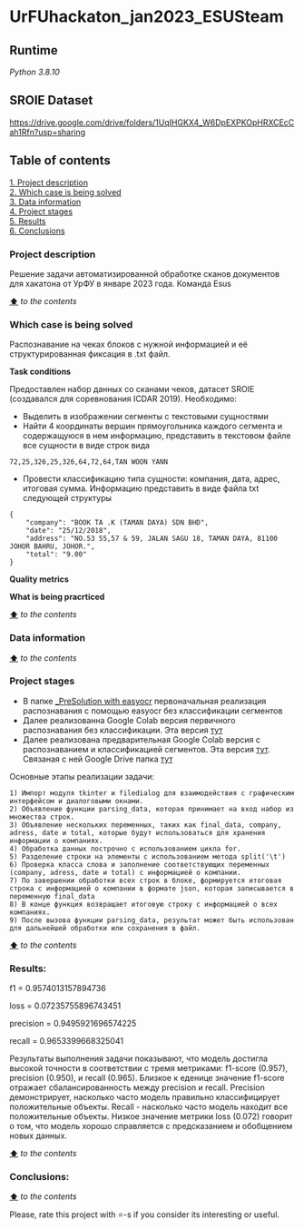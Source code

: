 # UrFUhackaton_jan2023_ESUSteam

## **Runtime**
*Python 3.8.10*

## **SROIE Dataset**
https://drive.google.com/drive/folders/1UqIHGKX4_W6DpEXPKOpHRXCEcCah1Rfn?usp=sharing

## **Table of contents**
[1. Project description](#project-description)  
[2. Which case is being solved](#which-case-is-being-solved)  
[3. Data information](#data-information)  
[4. Project stages](#project-stages)  
[5. Results](#results)  
[6. Conclusions](#conclusions)  

### **Project description**
Решение задачи автоматизированной обработке сканов документов для хакатона от УрФУ в январе 2023 года. Команда Esus

[**⬆**](#table-of-contents) *to the contents*


### **Which case is being solved**
Распознавание на чеках блоков с нужной информацией и её структурированная фиксация в .txt файл.

**Task conditions**

Предоставлен набор данных со сканами чеков, датасет SROIE (создавался для соревнования ICDAR 2019). Необходимо:
* Выделить в изображении сегменты с текстовыми сущностями
* Найти 4 координаты вершин прямоугольника каждого сегмента и содержащуюся в нем информацию, представить в текстовом файле все сущности в виде строк вида
```
72,25,326,25,326,64,72,64,TAN WOON YANN
```
* Провести классификацию типа сущности: компания, дата, адрес, итоговая сумма. Информацию представить в виде файла txt следующей структуры
```
{
	"company": "BOOK TA .K (TAMAN DAYA) SDN BHD",
	"date": "25/12/2018",
	"address": "NO.53 55,57 & 59, JALAN SAGU 18, TAMAN DAYA, 81100 JOHOR BAHRU, JOHOR.",
	"total": "9.00"
}
```

**Quality metrics**  
   

**What is being pracrticed**
   

[**⬆**](#table-of-contents) *to the contents*

### **Data information**
   

[**⬆**](#table-of-contents) *to the contents*

### **Project stages**
* В папке [_PreSolution with easyocr](https://github.com/vvkunitskiy/UrFUhackaton_jan2023_ESUSteam/tree/main/_PreSolution%20with%20easyocr) первоначальная реализация распознавания с помощью easyocr без классификации сегментов
* Далее реализованна Google Colab версия первичного распознавания без классификации. Эта версия [тут]()
* Далее реализована предварительная Google Colab версия с распознаванием и классификацией сегментов. Эта версия [тут](https://drive.google.com/file/d/1Yqz4HqlrKp3LJg3SZBEMr20zkCgqKUo0/view?usp=sharing). Связаная с ней Google Drive папка [тут](https://drive.google.com/drive/folders/1UqIHGKX4_W6DpEXPKOpHRXCEcCah1Rfn?usp=sharing)

Основные этапы реализации задачи:

    1) Импорт модуля tkinter и filedialog для взаимодействия с графическим интерфейсом и диалоговыми окнами.
    2) Объявление функции parsing_data, которая принимает на вход набор из множества строк.
    3) Объявление нескольких переменных, таких как final_data, company, adress, date и total, которые будут использоваться для хранения информации о компаниях.
    4) Обработка данных построчно с использованием цикла for.
    5) Разделение строки на элементы с использованием метода split('\t')
    6) Проверка класса слова и заполнение соответствующих переменных (company, adress, date и total) с информацией о компании.
    7) По завершении обработки всех строк в блоке, формируется итоговая строка с информацией о компании в формате json, которая записывается в переменную final_data
    8) В конце функция возвращает итоговую строку с информацией о всех компаниях.
    9) После вызова функции parsing_data, результат может быть использован для дальнейшей обработки или сохранения в файл. 

[**⬆**](#table-of-contents) *to the contents*

### **Results:**
f1 = 0.9574013157894736

loss = 0.07235755896743451

precision = 0.9495921696574225

recall = 0.9653399668325041

Результаты выполнения задачи показывают, что модель достигла высокой точности в соответствии с тремя метриками: f1-score (0.957), precision (0.950), и recall (0.965).
Близкое к еденице значение f1-score отражает сбалансированность между precision и recall.
Precision демонстрирует, насколько часто модель правильно классифицирует положительные объекты.
Recall - насколько часто модель находит все положительные объекты.
Низкое значение метрики loss (0.072) говорит о том, что модель хорошо справляется с предсказанием и обобщением новых данных.

[**⬆**](#table-of-contents) *to the contents*

### **Conclusions:**
   

[**⬆**](#table-of-contents) *to the contents*


Please, rate this project with ⭐️-s if you consider its interesting or useful.

